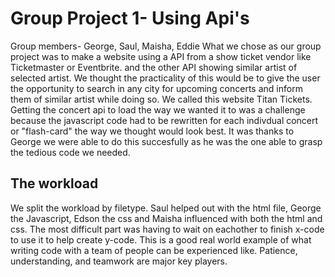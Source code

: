 # Group Project 1- Using Api's
Group members- George, Saul, Maisha, Eddie
What we chose as our group project was to make a website using a API from a show ticket vendor like Ticketmaster or Eventbrite. and the other API showing similar artist of selected artist. We thought the practicality of this would be to give the user the opportunity to search in any city for upcoming concerts and inform them of similar artist while doing so. We called this website Titan Tickets. Getting the concert api to load the way we wanted it to was a challenge because the javascript code had to be rewritten for each indivdual concert or "flash-card"
the way we thought would look best. It was thanks to George we were able to do this succesfully as he was the one able to grasp the tedious code we needed. 

## The workload
We split the workload by filetype. Saul helped out with the html file, George the Javascript, Edson the css and Maisha influenced with both the html and css. The most difficult part was having to wait on eachother to finish x-code to use it to help create y-code. This is a good real world example of what writing code with a team of people can be experienced like. Patience, understanding, and teamwork are major key players.
